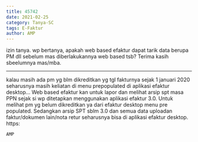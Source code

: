 ```yaml
---
title: 45742
date: 2021-02-25
category: Tanya-SC
tags: E-Faktur
author: AMP
---
```


izin tanya. wp bertanya, apakah web based efaktur dapat tarik data berupa PM dll sebelum mas diberlakukannya web based tsb? Terima kasih sbeelumnya mas/mba.

---

kalau masih ada pm yg blm dikreditkan yg tgl fakturnya sejak 1 januari 2020 seharusnya masih keliatan di menu prepopulated di aplikasi efaktur desktop... Web based efaktur kan untuk lapor dan melihat arsip spt masa PPN sejak si wp ditetapkan menggunakan aplikasi efaktur 3.0. Untuk melihat pm yg belum dikreditkan ya dari efaktur desktop menu pre populated. Sedangkan arsip SPT sblm 3.0 dan semua data uploadan faktur/dokumen lain/nota retur seharusnya bisa di aplikasi efaktur desktop. https:

`AMP`
